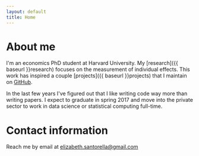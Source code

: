 ```yaml
---
layout: default
title: Home
---
```


# About me
I'm an economics PhD student at Harvard University. My [research]({{ baseurl }}research) focuses on the measurement of individual effects. This work has inspired a couple [projects]({{ baseurl }}projects) that I maintain on [GitHub](http://github.com/esantorella).

In the last few years I've figured out that I like writing code way more than writing papers. I expect to graduate in spring 2017 and move into the private sector to work in data science or statistical computing full-time.

# Contact information
Reach me by email at <a href="mailto:elizabeth.santorella@gmail.com">elizabeth.santorella@gmail.com</a>
